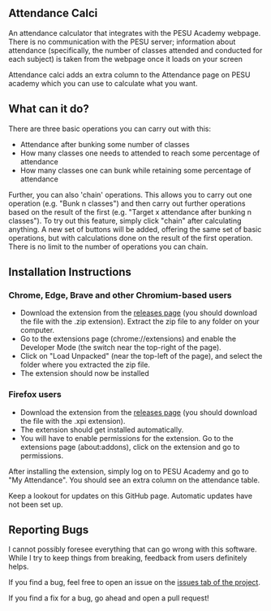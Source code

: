 ## Attendance Calci
An attendance calculator that integrates with the PESU Academy webpage.  
There is no communication with the PESU server; information about attendance (specifically, the number of classes attended and conducted for each subject) is taken from the webpage once it loads on your screen

Attendance calci adds an extra column to the Attendance page on PESU academy which you can use to calculate what you want.

## What can it do?
There are three basic operations you can carry out with this:

* Attendance after bunking some number of classes
* How many classes one needs to attended to reach some percentage of attendance
* How many classes one can bunk while retaining some percentage of attendance

Further, you can also 'chain' operations. This allows you to carry out one operation (e.g. "Bunk n classes") and then carry
out further operations based on the result of the first (e.g. "Target x attendance after bunking n classes"). To try out this
feature, simply click "chain" after calculating anything. A new set of buttons will be added, offering the same set of basic
operations, but with calculations done on the result of the first operation.  
There is no limit to the number of operations you can chain.

## Installation Instructions
### Chrome, Edge, Brave and other Chromium-based users
* Download the extension from the [releases page](https://github.com/GlowingScrewdriver/attendance_calci/releases) (you should
  download the file with the .zip extension). Extract the zip file to any folder on your computer.
* Go to the extensions page (chrome://extensions) and enable the Developer Mode (the switch near the top-right of the page).
* Click on "Load Unpacked" (near the top-left of the page), and select the folder where you extracted the zip file.
* The extension should now be installed

### Firefox users
* Download the extension from the [releases page](https://github.com/GlowingScrewdriver/attendance_calci/releases) (you should
  download the file with the .xpi extension).
* The extension should get installed automatically.
* You will have to enable permissions for the extension. Go to the extensions page (about:addons), click on the extension and go to permissions.

After installing the extension, simply log on to PESU Academy and go to "My Attendance". You should see an extra column on the attendance table.  

Keep a lookout for updates on this GitHub page. Automatic updates have not been set up.

## Reporting Bugs
I cannot possibly foresee everything that can go wrong with this software. While I try to keep things from breaking, feedback
from users definitely helps.

If you find a bug, feel free to open an issue on the [issues tab of the project](https://github.com/GlowingScrewdriver/attendance_calci/issues).

If you find a fix for a bug, go ahead and open a pull request!
